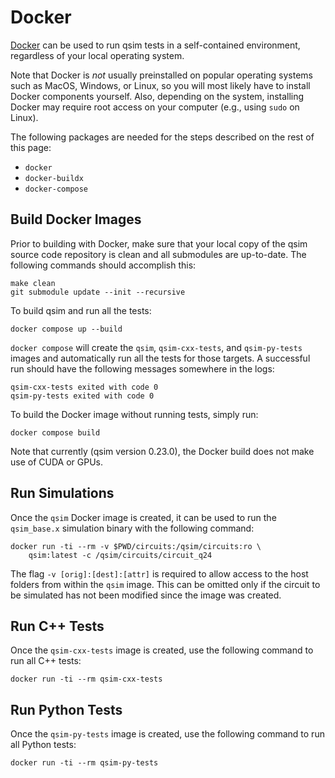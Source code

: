 # Docker

[Docker](https://docker.com) can be used to run qsim tests in a self-contained
environment, regardless of your local operating system.

Note that Docker is _not_ usually preinstalled on popular operating systems
such as MacOS, Windows, or Linux, so you will most likely have to install
Docker components yourself. Also, depending on the system, installing Docker
may require root access on your computer (e.g., using `sudo` on Linux).

The following packages are needed for the steps described on the rest of this
page:

*   `docker`
*   `docker-buildx`
*   `docker-compose`

## Build Docker Images

Prior to building with Docker, make sure that your local copy of the qsim
source code repository is clean and all submodules are up-to-date. The
following commands should accomplish this:

```
make clean
git submodule update --init --recursive
```

To build qsim and run all the tests:

```
docker compose up --build
```

`docker compose` will create the `qsim`, `qsim-cxx-tests`, and `qsim-py-tests`
images and automatically run all the tests for those targets. A successful run
should have the following messages somewhere in the logs:

```
qsim-cxx-tests exited with code 0
qsim-py-tests exited with code 0
```

To build the Docker image without running tests, simply run:

```
docker compose build
```

Note that currently (qsim version 0.23.0), the Docker build does not make use
of CUDA or GPUs.

## Run Simulations

Once the `qsim` Docker image is created, it can be used to run the
`qsim_base.x` simulation binary with the following command:

```
docker run -ti --rm -v $PWD/circuits:/qsim/circuits:ro \
    qsim:latest -c /qsim/circuits/circuit_q24
```

The flag `-v [orig]:[dest]:[attr]` is required to allow access to the host
folders from within the `qsim` image. This can be omitted only if the circuit
to be simulated has not been modified since the image was created.

## Run C++ Tests

Once the `qsim-cxx-tests` image is created, use the following command to run
all C++ tests:

```
docker run -ti --rm qsim-cxx-tests
```

## Run Python Tests

Once the `qsim-py-tests` image is created, use the following command to run
all Python tests:

```
docker run -ti --rm qsim-py-tests
```
